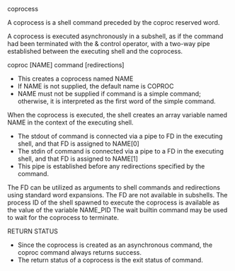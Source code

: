 coprocess

A coprocess is a shell command preceded by the coproc reserved word. 

A coprocess is executed asynchronously in a subshell, as if the command had been terminated with 
the & control operator, with a two-way pipe established between the executing shell and the coprocess.

coproc [NAME] command [redirections]

* This creates a coprocess named NAME
* If NAME is not supplied, the default name is COPROC
* NAME must not be supplied if command is a simple command; otherwise, it is interpreted as the first word of the simple command. 

When the coprocess is executed, the shell creates an array variable named NAME in the context of the executing shell.
* The stdout of command is connected via a pipe to FD in the executing shell, and that FD is assigned to NAME[0]
* The stdin of command is connected via a pipe to a FD in the executing shell, and that FD is assigned to NAME[1]
* This pipe is established before any redirections specified by the command. 

The FD can be utilized as arguments to shell commands and redirections using standard word expansions. 
The FD are not available in subshells. 
The process ID of the shell spawned to execute the coprocess is available as the value of the variable NAME_PID
The wait builtin command may be used to wait for the coprocess to terminate.

RETURN STATUS
* Since the coprocess is created as an asynchronous command, the coproc command always returns success. 
* The return status of a coprocess is the exit status of command.
